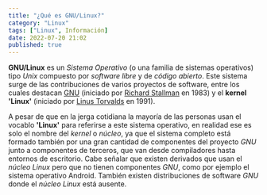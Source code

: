 ```yaml
---
title: "¿Qué es GNU/Linux?"
category: "Linux"
tags: ["Linux", Información]
date: 2022-07-20 21:02
published: true
---
```


**GNU/Linux** es un *Sistema Operativo* (o una familia de sistemas operativos) tipo *Unix* compuesto por *software libre* y de *código abierto*. Este sistema surge de las contribuciones de varios proyectos de software, entre los cuales destacan <a href="Que-es-GNU">GNU</a> (iniciado por <a href="Quien-es-Richard-Stallman">Richard Stallman</a> en 1983) y el **kernel 'Linux'** (iniciado por <a href="Quien-es-Linus-Torvalds">Linus Torvalds</a> en 1991).

A pesar de que en la jerga cotidiana la mayoría de las personas usan el vocablo **'Linux'** para referirse a este sistema operativo, en realidad ese es solo el nombre del *kernel* o *núcleo*, ya que el sistema completo está formado también por una gran cantidad de componentes del proyecto *GNU* junto a componentes de terceros, que van desde compiladores hasta entornos de escritorio. Cabe señalar que existen derivados que usan el *núcleo Linux* pero que no tienen componentes *GNU*, como por ejemplo el sistema operativo Android. También existen distribuciones de software *GNU* donde el *núcleo Linux* está ausente.

